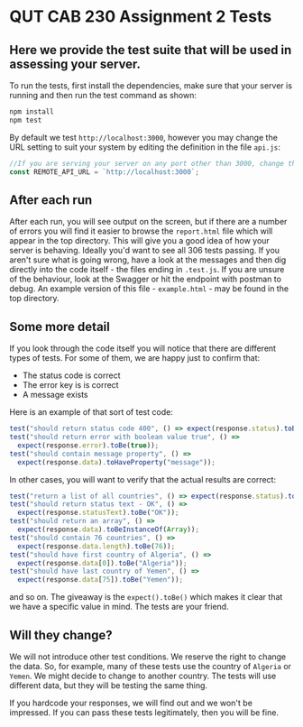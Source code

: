 # QUT CAB 230 Assignment 2 Tests

## Here we provide the test suite that will be used in assessing your server.

To run the tests, first install the dependencies, make sure that your server is running and then run the test command as shown:

```bash
npm install
npm test
```

By default we test `http://localhost:3000`, however you may change the URL setting to suit your system by editing the definition in the file `api.js`:

```javascript
//If you are serving your server on any port other than 3000, change the port here, or alternatively change the url as approriate
const REMOTE_API_URL = `http://localhost:3000`;
```

## After each run

After each run, you will see output on the screen, but if there are a number of errors you will find it easier to browse the `report.html` file which will appear in the top directory. This will give you a good idea of how your server is behaving. Ideally you'd want to see all 306 tests passing. If you aren't sure what is going wrong, have a look at the messages and then dig directly into the code itself - the files ending in `.test.js`. If you are unsure of the behaviour, look at the Swagger or hit the endpoint with postman to debug. An example version of this file - `example.html` - may be found in the top directory.

## Some more detail

If you look through the code itself you will notice that there are different types of tests. For some of them, we are happy just to confirm that:

- The status code is correct
- The error key is is correct
- A message exists

Here is an example of that sort of test code:

```javascript
test("should return status code 400", () => expect(response.status).toBe(404));
test("should return error with boolean value true", () =>
  expect(response.error).toBe(true));
test("should contain message property", () =>
  expect(response.data).toHaveProperty("message"));
```

In other cases, you will want to verify that the actual results are correct:

```javascript
test("return a list of all countries", () => expect(response.status).toBe(200));
test("should return status text - OK", () =>
  expect(response.statusText).toBe("OK"));
test("should return an array", () =>
  expect(response.data).toBeInstanceOf(Array));
test("should contain 76 countries", () =>
  expect(response.data.length).toBe(76));
test("should have first country of Algeria", () =>
  expect(response.data[0]).toBe("Algeria"));
test("should have last country of Yemen", () =>
  expect(response.data[75]).toBe("Yemen"));
```

and so on. The giveaway is the `expect().toBe()` which makes it clear that we have a specific value in mind. The tests are your friend.

## Will they change?

We will not introduce other test conditions. We reserve the right to change the data. So, for example, many of these tests use the country of `Algeria` or `Yemen`. We might decide to change to another country. The tests will use different data, but they will be testing the same thing.

If you hardcode your responses, we will find out and we won't be impressed. If you can pass these tests legitimately, then you will be fine.

